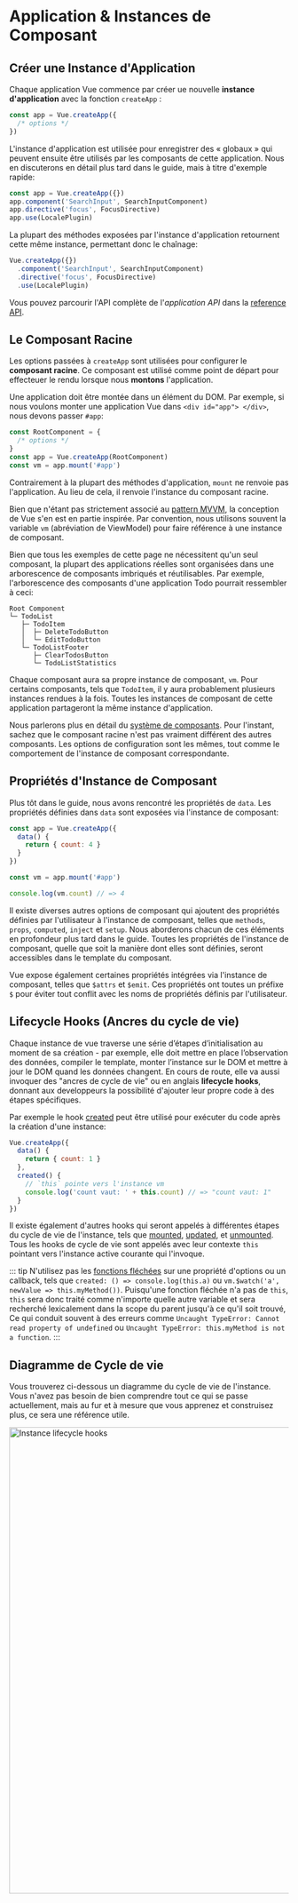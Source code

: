 # Application & Instances de Composant

## Créer une Instance d'Application

Chaque application Vue commence par créer ue nouvelle **instance d'application** avec la fonction `createApp` :

```js
const app = Vue.createApp({
  /* options */
})
```

L'instance d'application est utilisée pour enregistrer des « globaux » qui peuvent ensuite être utilisés par les composants de cette application. Nous en discuterons en détail plus tard dans le guide, mais à titre d'exemple rapide:

```js
const app = Vue.createApp({})
app.component('SearchInput', SearchInputComponent)
app.directive('focus', FocusDirective)
app.use(LocalePlugin)
```

La plupart des méthodes exposées par l'instance d'application retournent cette même instance, permettant donc le chaînage:

```js
Vue.createApp({})
  .component('SearchInput', SearchInputComponent)
  .directive('focus', FocusDirective)
  .use(LocalePlugin)
```


Vous pouvez parcourir l'API complète de l'_application API_ dans la [reference API](../api/application-api.html).

## Le Composant Racine

Les options passées à `createApp` sont utilisées pour configurer le **composant racine**. Ce composant est utilisé comme point de départ pour effecteuer le rendu lorsque nous **montons** l'application.

Une application doit être montée dans un élément du DOM. Par exemple, si nous voulons monter une application Vue dans `<div id="app"> </div>`, nous devons passer `#app`:

```js
const RootComponent = {
  /* options */
}
const app = Vue.createApp(RootComponent)
const vm = app.mount('#app')
```

Contrairement à la plupart des méthodes d'application, `mount` ne renvoie pas l'application. Au lieu de cela, il renvoie l'instance du composant racine.

Bien que n'étant pas strictement associé au [pattern MVVM](https://en.wikipedia.org/wiki/Model_View_ViewModel), la conception de Vue s'en est en partie inspirée. Par convention, nous utilisons souvent la variable `vm` (abréviation de ViewModel) pour faire référence à une instance de composant.

Bien que tous les exemples de cette page ne nécessitent qu'un seul composant, la plupart des applications réelles sont organisées dans une arborescence de composants imbriqués et réutilisables. Par exemple, l'arborescence des composants d'une application Todo pourrait ressembler à ceci:

```
Root Component
└─ TodoList
   ├─ TodoItem
   │  ├─ DeleteTodoButton
   │  └─ EditTodoButton
   └─ TodoListFooter
      ├─ ClearTodosButton
      └─ TodoListStatistics
```

Chaque composant aura sa propre instance de composant, `vm`. Pour certains composants, tels que `TodoItem`, il y aura probablement plusieurs instances rendues à la fois. Toutes les instances de composant de cette application partageront la même instance d'application.


Nous parlerons plus en détail du [système de composants](component-basics.html). Pour l'instant, sachez que le composant racine n'est pas vraiment différent des autres composants. Les options de configuration sont les mêmes, tout comme le comportement de l'instance de composant correspondante.

## Propriétés d'Instance de Composant

Plus tôt dans le guide, nous avons rencontré les propriétés de `data`. Les propriétés définies dans `data` sont exposées via l'instance de composant:

```js
const app = Vue.createApp({
  data() {
    return { count: 4 }
  }
})

const vm = app.mount('#app')

console.log(vm.count) // => 4
```

Il existe diverses autres options de composant qui ajoutent des propriétés définies par l'utilisateur à l'instance de composant, telles que `methods`, `props`, `computed`, `inject` et `setup`. Nous aborderons chacun de ces éléments en profondeur plus tard dans le guide. Toutes les propriétés de l'instance de composant, quelle que soit la manière dont elles sont définies, seront accessibles dans le template du composant.

Vue expose également certaines propriétés intégrées via l'instance de composant, telles que `$attrs` et `$emit`. Ces propriétés ont toutes un préfixe `$` pour éviter tout conflit avec les noms de propriétés définis par l'utilisateur.

## Lifecycle Hooks (Ancres du cycle de vie)

Chaque instance de vue traverse une série d’étapes d’initialisation au moment de sa création - par exemple, elle doit mettre en place l’observation des données, compiler le template, monter l’instance sur le DOM et mettre à jour le DOM quand les données changent. En cours de route, elle va aussi invoquer des "ancres de cycle de vie" ou en anglais **lifecycle hooks**, donnant aux developpeurs la possibilité d'ajouter leur propre code à des étapes spécifiques.

Par exemple  le hook [created](../api/options-lifecycle-hooks.html#created) peut être utilisé pour exécuter du code après la création d'une instance:

```js
Vue.createApp({
  data() {
    return { count: 1 }
  },
  created() {
    // `this` pointe vers l'instance vm
    console.log('count vaut: ' + this.count) // => "count vaut: 1"
  }
})
```

Il existe également d'autres hooks qui seront appelés à différentes étapes du cycle de vie de l'instance, tels que [mounted](../api/options-lifecycle-hooks.html#mounted), [updated](../api/options-lifecycle-hooks.html#updated), et [unmounted](../api/options-lifecycle-hooks.html#unmounted). Tous les hooks de cycle de vie sont appelés avec leur contexte `this` pointant vers l'instance active courante qui l'invoque.

::: tip
N'utilisez pas les [fonctions fléchées](https://developer.mozilla.org/en/docs/Web/JavaScript/Reference/Functions/Arrow_functions) sur une propriété d'options ou un callback, tels que `created: () => console.log(this.a)` ou `vm.$watch('a', newValue => this.myMethod())`. Puisqu'une fonction fléchée n'a pas de `this`, `this` sera donc traité comme n'importe quelle autre variable et sera recherché lexicalement dans la scope du parent jusqu'à ce qu'il soit trouvé, Ce qui conduit souvent à des erreurs comme `Uncaught TypeError: Cannot read property of undefined` ou `Uncaught TypeError: this.myMethod is not a function`.
:::

## Diagramme de Cycle de vie

Vous trouverez ci-dessous un diagramme du cycle de vie de l'instance. Vous n'avez pas besoin de bien comprendre tout ce qui se passe actuellement, mais au fur et à mesure que vous apprenez et construisez plus, ce sera une référence utile.

<img src="/images/lifecycle.svg" width="840" height="auto" style="margin: 0px auto; display: block; max-width: 100%;" loading="lazy" alt="Instance lifecycle hooks">
